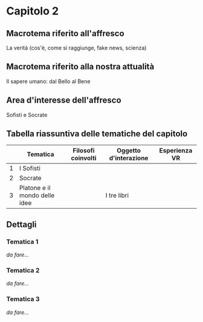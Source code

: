 # Capitolo 2

## Macrotema riferito all'affresco

La verità (cos'è, come si raggiunge, fake news, scienza)

## Macrotema riferito alla nostra attualità

Il sapere umano: dal Bello al Bene

## Area d'interesse dell'affresco

Sofisti e Socrate

## Tabella riassuntiva delle tematiche del capitolo

|   | **Tematica**                          | **Filosofi coinvolti** | **Oggetto d'interazione** | **Esperienza VR** |
|---|---------------------------------------|------------------------|---------------------------|-------------------|
| 1 | I Sofisti ||||
| 2 | Socrate ||||
| 3 | Platone e il mondo delle idee                ||I  tre libri||

## Dettagli

### Tematica 1

_da fare..._

### Tematica 2

_da fare..._

### Tematica 3

_da fare..._
